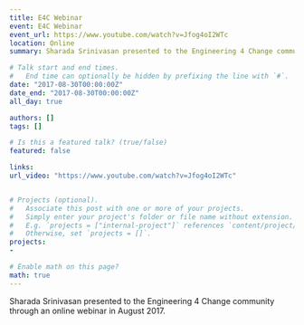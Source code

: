 ```yaml
---
title: E4C Webinar
event: E4C Webinar
event_url: https://www.youtube.com/watch?v=Jfog4oI2WTc
location: Online
summary: Sharada Srinivasan presented to the Engineering 4 Change community through an online webinar in August 2017.

# Talk start and end times.
#   End time can optionally be hidden by prefixing the line with `#`.
date: "2017-08-30T00:00:00Z"
date_end: "2017-08-30T00:00:00Z"
all_day: true

authors: []
tags: []

# Is this a featured talk? (true/false)
featured: false

links:
url_video: "https://www.youtube.com/watch?v=Jfog4oI2WTc"


# Projects (optional).
#   Associate this post with one or more of your projects.
#   Simply enter your project's folder or file name without extension.
#   E.g. `projects = ["internal-project"]` references `content/project/deep-learning/index.md`.
#   Otherwise, set `projects = []`.
projects:
- 

# Enable math on this page?
math: true
---
```



Sharada Srinivasan presented to the Engineering 4 Change community through an online webinar in August 2017.

